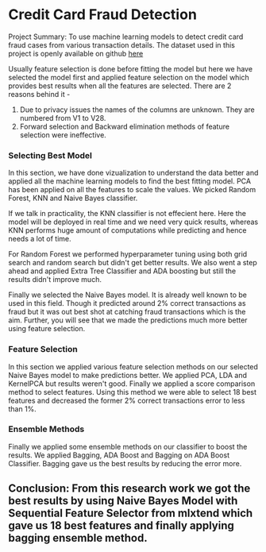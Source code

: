 # Credit Card Fraud Detection
Project Summary: To use machine learning models to detect credit card fraud cases from various transaction details. The dataset used in this project is openly available on github [here](https://www.kaggle.com/mlg-ulb/creditcardfraud)

Usually feature selection is done before fitting the model but here we have selected the model first and applied feature selection on the model which provides best results when all the features are selected. There are 2 reasons behind it - 
1. Due to privacy issues the names of the columns are unknown. They are numbered from V1 to V28.
2. Forward selection and Backward elimination methods of feature selection were ineffective.

### Selecting Best Model
In this section, we have done vizualization to understand the data better and applied all the machine learning models to find the best fitting model. PCA has been applied on all the features to scale the values. We picked Random Forest, KNN and Naive Bayes classifier. 

If we talk in practicality, the KNN classifier is not effecient here. Here the model will be deployed in real time and we need very quick results, whereas KNN performs huge amount of computations while predicting and hence needs a lot of time.

For Random Forest we performed hyperparameter tuning using both grid search and random search but didn't get better results. We also went a step ahead and applied Extra Tree Classifier and ADA boosting but still the results didn't improve much.

Finally we selected the Naive Bayes model. It is already well known to be used in this field. Though it predicted around 2% correct transactions as fraud but it was out best shot at catching fraud transactions which is the aim. Further, you will see that we made the predictions much more better using feature selection.

### Feature Selection
In this section we applied various feature selection methods on our selected Naive Bayes model to make predictions better. We applied PCA, LDA and KernelPCA but results weren't good. Finally we applied a score comparison method to select features. Using this method we were able to select 18 best features and decreased the former 2% correct transactions error to less than 1%.

### Ensemble Methods
Finally we applied some ensemble methods on our classifier to boost the results. We applied Bagging, ADA Boost and Bagging on ADA Boost Classifier. Bagging gave us the best results by reducing the error more.

## Conclusion: From this research work we got the best results by using Naive Bayes Model with Sequential Feature Selector from mlxtend which gave us 18 best features and finally applying bagging ensemble method.
